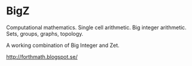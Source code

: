 # BigZ
Computational mathematics. Single cell arithmetic. Big integer arithmetic. Sets, groups, graphs, topology.

A working combination of Big Integer and Zet.

http://forthmath.blogspot.se/

